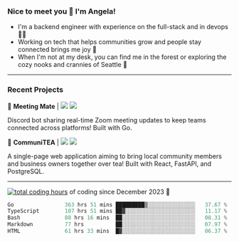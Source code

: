 ### Nice to meet you 👋 I'm Angela!

- I'm a backend engineer with experience on the full-stack and in devops 👩‍💻
- Working on tech that helps communities grow and people stay connected brings me joy 🤝
- When I'm not at my desk, you can find me in the forest or exploring the cozy nooks and crannies of Seattle 🧋

---

### Recent Projects

👾 **Meeting Mate** | [![](https://img.shields.io/badge/Code-violet.svg?style=flat-square)](https://github.com/angelajfisher/meeting-mate) [![](https://img.shields.io/badge/Site-violet.svg?style=flat-square)](https://angelajfisher.com/projects/meeting-mate)

Discord bot sharing real-time Zoom meeting updates to keep teams connected across platforms! Built with Go.

🍵 **CommuniTEA** | [![](https://img.shields.io/badge/Code-green.svg?style=flat-square)](https://gitlab.com/angelajfisher/communiTEA) [![](https://img.shields.io/badge/Demo-green.svg?style=flat-square)](https://angelajfisher.gitlab.io/communiTEA/)

A single-page web application aiming to bring local community members and business owners together over tea!  Built with React, FastAPI, and PostgreSQL.

---

<a href="https://wakatime.com/@018c1e94-8745-411f-aea1-f33be044d952"><img src="https://wakatime.com/badge/user/018c1e94-8745-411f-aea1-f33be044d952.svg?style=flat-square" alt="total coding hours" /></a> of coding since December 2023 🌊<br>
<!--START_SECTION:waka-->

```go
Go                363 hrs 51 mins █████████▒░░░░░░░░░░░░░░░   37.67 %
TypeScript        107 hrs 51 mins ██▓░░░░░░░░░░░░░░░░░░░░░░   11.17 %
Bash              80 hrs 16 mins  ██░░░░░░░░░░░░░░░░░░░░░░░   08.31 %
Markdown          77 hrs          ██░░░░░░░░░░░░░░░░░░░░░░░   07.97 %
HTML              61 hrs 33 mins  █▓░░░░░░░░░░░░░░░░░░░░░░░   06.37 %
```

<!--END_SECTION:waka--> 

